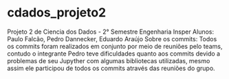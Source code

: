 # cdados_projeto2
Projeto 2 de Ciencia dos Dados - 2° Semestre Engenharia Insper
Alunos: Paulo Falcão, Pedro Dannecker, Eduardo Araújo
Sobre os commits: Todos os commits foram realizados em conjunto por meio de reuniões pelo teams, contudo o integrante Pedro teve dificuldades quanto aos commits devido a problemas de seu Jupyther com algumas bibliotecas utilizadas, mesmo assim ele participou de todos os commits através das reuniões do grupo.
